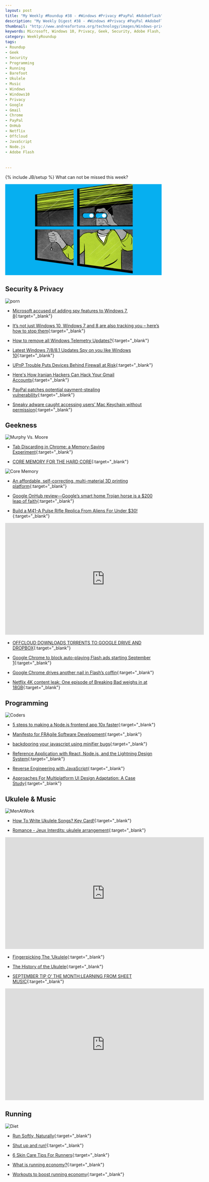 ```yaml
---
layout: post
title: "My Weekly #Roundup #38 - #Windows #Privacy #PayPal #AdobeFlash"
description: "My Weekly Digest #38 - #Windows #Privacy #PayPal #AdobeFlash #Ukulele #Music #Security #Programming #Barefoot #Running"
thumbnail: "http://www.andreafortuna.org/technology/images/Windows-privacy.jpg"
keywords: Microsoft, Windows 10, Privacy, Geek, Security, Adobe Flash, Programming, Running, Barefoot, Music, ukulele, transcription, wordpress, Spyware, Google OnHub, Google Chrome, Javascript, Node.js
category: WeeklyRoundup
tags: 
- Roundup
- Geek
- Security
- Programming
- Running
- Barefoot
- Ukulele
- Music
- Windows
- Windows10
- Privacy
- Google
- Gmail
- Chrome
- PayPal
- OnHub
- Netflix
- Offcloud
- JavaScript
- Node.js
- Adobe Flash


---
```

{% include JB/setup %}
What can not be missed this week? 

![Windows Privacy](/technology/images/Windows-privacy.jpg)
<!-- more -->

Security & Privacy
--
![porn](http://imgs.xkcd.com/comics/porn_folder.png)

- [Microsoft accused of adding spy features to Windows 7, 8](http://arstechnica.com/information-technology/2015/08/microsoft-accused-of-adding-spy-features-to-windows-7-8/){:target="_blank"}

- [It’s not just Windows 10, Windows 7 and 8 are also tracking you – here’s how to stop them](http://bgr.com/2015/08/28/windows-10-features-spying-windows-7-8/){:target="_blank"}

- [How to remove all Windows Telemetry Updates?](http://www.andreafortuna.org/microsoft/2015/09/03/remove-spyware-windows-updates){:target="_blank"}

- [Latest Windows 7/8/8.1 Updates Spy on you like Windows 10](https://freedomhacker.net/latest-windows-7-8-81-update-spy-windows-10-4568/){:target="_blank"}

- [UPnP Trouble Puts Devices Behind Firewall at Risk](https://threatpost.com/upnp-trouble-puts-devices-behind-firewall-at-risk/114493){:target="_blank"}

- [Here's How Iranian Hackers Can Hack Your Gmail Accounts](http://thehackernews.com/2015/08/how-to-hack-gmail-accounts.html){:target="_blank"}

- [PayPal patches potential payment-stealing vulnerability](https://nakedsecurity.sophos.com/2015/08/28/paypal-patches-potential-payment-stealing-vulnerability/){:target="_blank"}

- [Sneaky adware caught accessing users’ Mac Keychain without permission](http://arstechnica.com/security/2015/09/sneaky-adware-caught-accessing-users-mac-keychain-without-permission/){:target="_blank"}


Geekness
--

![Murphy Vs. Moore](http://www.commitstrip.com/wp-content/uploads/2015/08/Strip-Damnation-des-ordis-650-finalenglish3.jpg)

- [Tab Discarding in Chrome: a Memory-Saving Experiment](https://developers.google.com/web/updates/2015/09/tab-discarding-in-chrome-46){:target="_blank"}

- [CORE MEMORY FOR THE HARD CORE](http://hackaday.com/2015/08/31/core-memory-for-the-hard-core/){:target="_blank"}

![Core Memory](https://hackadaycom.files.wordpress.com/2015/08/1154491439448740432.png?w=800)

- [An affordable, self-correcting, multi-material 3D printing platform](http://arstechnica.com/science/2015/09/an-affordable-self-correcting-multi-material-3d-printing-platform/){:target="_blank"}

- [Google OnHub review—Google’s smart home Trojan horse is a $200 leap of faith](http://arstechnica.com/gadgets/2015/08/google-onhub-review-googles-smart-home-trojan-horse-is-a-200-leap-of-faith/){:target="_blank"}

- [Build a M41-A Pulse Rifle Replica From Aliens For Under $30!](http://www.geeksaresexy.net/2015/08/30/how-to-build-a-m41-a-pulse-rifle-replica-from-aliens-for-under-30/){:target="_blank"}

<iframe width="640" height="360" src="https://www.youtube.com/embed/PwUHPqKnxlg" frameborder="0" allowfullscreen></iframe>

- [OFFCLOUD DOWNLOADS TORRENTS TO GOOGLE DRIVE AND DROPBOX](https://torrentfreak.com/offcloud-downloads-torrents-to-google-drive-and-dropbox-150830/){:target="_blank"}

- [Google Chrome to block auto-playing Flash ads starting September 1](http://arstechnica.com/information-technology/2015/08/google-chrome-will-block-auto-playing-flash-ads-from-september-1/){:target="_blank"}

- [Google Chrome drives another nail in Flash’s coffin](http://bgr.com/2015/08/28/google-chrome-auto-block-flash-ads/){:target="_blank"}

- [Netflix 4K content leak: One episode of Breaking Bad weighs in at 18GB](http://bgr.com/2015/08/28/netflix-4k-content-leak/){:target="_blank"}


Programming
--
![Coders](http://www.commitstrip.com/wp-content/uploads/2015/09/Strip-Discussion-de-codeur-650-finalenglish2.jpg)

- [5 steps to making a Node.js frontend app 10x faster](https://engineering.gosquared.com/making-dashboard-faster){:target="_blank"}

- [Manifesto for FRAgile Software Development](https://m4i3.wordpress.com/manifesto-for-fragile-software-development/){:target="_blank"}

- [backdooring your javascript using minifier bugs](https://zyan.scripts.mit.edu/blog/backdooring-js/){:target="_blank"}

- [Reference Application with React, Node.js, and the Lightning Design System](http://coenraets.org/blog/2015/09/reference-application-with-react-node-js-and-the-lightning-design-system/){:target="_blank"}

- [Reverse Engineering with JavaScript](https://www.nowsecure.com/blog/2015/08/06/reverse-engineering-with-javascript/){:target="_blank"}

- [Approaches For Multiplatform UI Design Adaptation: A Case Study](http://www.smashingmagazine.com/2015/09/approaches-for-multiplatform-ui-design-adaptation/){:target="_blank"}


Ukulele & Music
--

![MenAtWork](http://rlv.zcache.co.nz/ukulele_player_sticker-r168886474a7f4e76b354d4391e20eb78_v9wf3_8byvr_324.jpg)

- [How To Write Ukulele Songs? Key Card!](https://ukuguides.com/how-to/how-to-write-ukulele-songs-key-card/){:target="_blank"}

- [Romance - Jeux Interdits: ukulele arrangement](http://www.andreafortuna.org/ukulele/2015/09/01/romance-jeux-interdits/){:target="_blank"}

<iframe width="640" height="360" src="https://www.youtube.com/embed/RDS_BUIiEhg" frameborder="0" allowfullscreen></iframe>

- [Fingerpicking The ‘Ukulele](http://liveukulele.com/lessons/finger-picking/){:target="_blank"}

- [The History of the Ukulele](http://www.get-tuned.com/history-of-the-ukulele.php){:target="_blank"}

- [SEPTEMBER TIP O’ THE MONTH:LEARNING FROM SHEET MUSIC](http://www.playukulelebyear.com/tip-o-the-month/september-tip-o-the-monthlearning-from-sheet-music/){:target="_blank"}

<iframe width="640" height="360" src="https://www.youtube.com/embed/dR19YEJtMy8" frameborder="0" allowfullscreen></iframe>


Running
--

![Diet](http://runninghumor.com/wp-content/blogs.dir/3/files/2013/07/hows-diet-going.jpg)

- [Run Softly, Naturally](http://www.runnersworld.com/injury-treatment/run-softly-naturally){:target="_blank"}

- [Shut up and run!](http://www.andreafortuna.org/running/2015/09/02/shut-up-and-run/){:target="_blank"}

- [6 Skin Care Tips For Runners](http://www.runnersworld.com/health/6-skin-care-tips-for-runners){:target="_blank"}

- [What is running economy?](http://www.runnersworld.co.uk/training/what-is-running-economy/13975.html){:target="_blank"}

- [Workouts to boost running economy](http://www.runnersworld.co.uk/training/workouts-to-boost-running-economy/13976.html){:target="_blank"}



